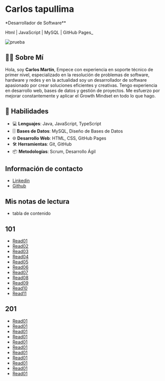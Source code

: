 # Carlos tapullima

\*Desarrollador de Software\*\*

Html | JavaScript | MySQL | GitHub Pages\_

![prueba](https://github.com/user-attachments/assets/5a778c14-1d89-4b28-a7a0-34c292a1d546)

## 👨‍💻 Sobre Mí

Hola, soy **Carlos Martín**, Empece con experiencia en soporte técnico de primer nivel, especializado en la resolución de problemas de software, hardware y redes y en la actualidad soy un desarrollador de software apasionado por crear soluciones eficientes y creativas. Tengo experiencia en desarrollo web, bases de datos y gestión de proyectos. Me esfuerzo por mejorar constantemente y aplicar el Growth Mindset en todo lo que hago.

## 💼 Habilidades

- 💻 **Lenguajes**: Java, JavaScript, TypeScript
- 🗄️ **Bases de Datos**: MySQL, Diseño de Bases de Datos
- 🌐 **Desarrollo Web**: HTML, CSS, GitHub Pages
- 🛠️ **Herramientas**: Git, GitHub
- 📦 **Metodologías**: Scrum, Desarrollo Ágil

## Información de contacto

- [Linkedin](https://www.linkedin.com/in/carlos-tapullima/)
- [Github](https://github.com/ctapullimap)

## Mis notas de lectura

- tabla de contenido

## 101

- [Read01](./101/read01.md)
- [Read02](./101/read02.md)
- [Read03](./101/read03.md)
- [Read04](./101/read04.md)
- [Read05](./101/read05.md)
- [Read06](./101/read06.md)
- [Read07](./101/read07.md)
- [Read08](./101/read08.md)
- [Read09](./101/read09.md)
- [Read10](./101/read10.md)
- [Read11](./101/read11.md)

## 201

- [Read01](/101/read01.md)
- [Read01](/101/read02.md)
- [Read01](/101/read03.md)
- [Read01](/101/read04.md)
- [Read01](/101/read05.md)
- [Read01](/101/read06.md)
- [Read01](/101/read07.md)
- [Read01](/101/read08.md)
- [Read01](/101/read09.md)
- [Read01](/101/read10.md)
- [Read01](/101/read11.md)

